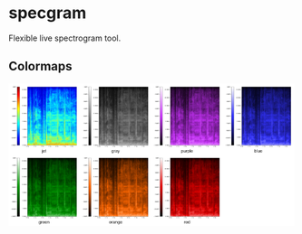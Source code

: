 # specgram
Flexible live spectrogram tool.

## Colormaps

![colormaps](resources/readme_images/colormaps.png?raw=true "Colormaps")